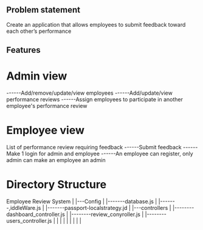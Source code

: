 ## Problem statement
Create an application that allows employees to submit feedback toward each other’s performance


## Features

# Admin view
------Add/remove/update/view employees
------Add/update/view performance reviews
------Assign employees to participate in another employee's performance review
# Employee view
List of performance review requiring feedback
------Submit feedback
------Make 1 login for admin and employee
------An employee can register, only admin can make an employee an admin


# Directory Structure

Employee Review System
|
|---Config
|      |-------database.js
|      |-------,iddleWare.js
|      |-------passport-localstrategy.jd
|
|---controllers
|      |--------dashboard_controller.js
|      |--------review_conyroller.js
|      |--------users_controller.js
|
|
|
|
|
|
|
|
|